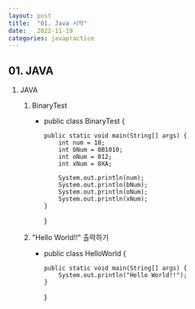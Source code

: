 ```yaml
---
layout: post
title:  "01. Java 시작"
date:   2022-11-19
categories: javapractice
---
```


## 01. JAVA

01. JAVA

    1)  BinaryTest

        -   public class BinaryTest {

                public static void main(String[] args) {
                    int num = 10;
                    int bNum = 0B1010;
                    int oNum = 012;
                    int xNum = 0XA;
                    
                    System.out.println(num);
                    System.out.println(bNum);
                    System.out.println(oNum);
                    System.out.println(xNum);
                }
            }

    2) "Hello World!!" 출력하기
        
        -   public class HelloWorld {

                public static void main(String[] args) {
                    System.out.println("Hello World!!");
                }
        
            }
